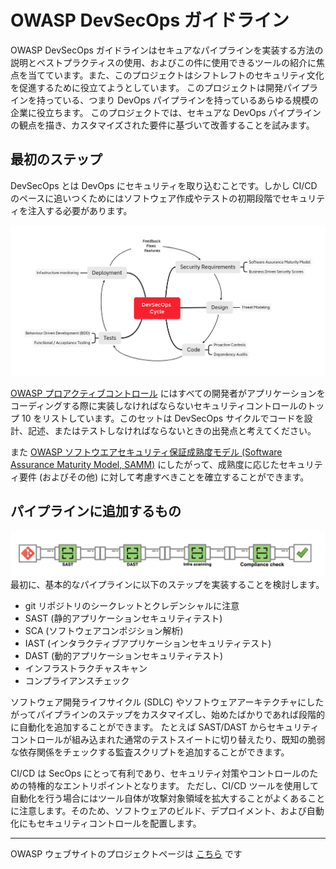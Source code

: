 # OWASP DevSecOps ガイドライン
OWASP DevSecOps ガイドラインはセキュアなパイプラインを実装する方法の説明とベストプラクティスの使用、およびこの件に使用できるツールの紹介に焦点を当てています。また、このプロジェクトはシフトレフトのセキュリティ文化を促進するために役立てようとしています。
このプロジェクトは開発パイプラインを持っている、つまり DevOps パイプラインを持っているあらゆる規模の企業に役立ちます。
このプロジェクトでは、セキュアな DevOps パイプラインの観点を描き、カスタマイズされた要件に基づいて改善することを試みます。

## 最初のステップ
DevSecOps とは DevOps にセキュリティを取り込むことです。しかし CI/CD のペースに追いつくためにはソフトウェア作成やテストの初期段階でセキュリティを注入する必要があります。

![DevSecOps cycle](/assets/images/DevSecOps-cycle.png)

[OWASP プロアクティブコントロール](https://owasp.org/www-project-proactive-controls/) にはすべての開発者がアプリケーションをコーディングする際に実装しなければならないセキュリティコントロールのトップ 10 をリストしています。このセットは DevSecOps サイクルでコードを設計、記述、またはテストしなければならないときの出発点と考えてください。

また [OWASP ソフトウエアセキュリティ保証成熟度モデル (Software Assurance Maturity Model, SAMM)](https://owaspsamm.org/model/) にしたがって、成熟度に応じたセキュリティ要件 (およびその他) に対して考慮すべきことを確立することができます。

## パイプラインに追加するもの
![DevSecOps pipeline](/assets/images/DevSecOps-pipeline.png)
最初に、基本的なパイプラインに以下のステップを実装することを検討します。
* git リポジトリのシークレットとクレデンシャルに注意
* SAST (静的アプリケーションセキュリティテスト)
* SCA (ソフトウェアコンポジション解析)
* IAST (インタラクティブアプリケーションセキュリティテスト)
* DAST (動的アプリケーションセキュリティテスト)
* インフラストラクチャスキャン
* コンプライアンスチェック

ソフトウェア開発ライフサイクル (SDLC) やソフトウェアアーキテクチャにしたがってパイプラインのステップをカスタマイズし、始めたばかりであれば段階的に自動化を追加することができます。
たとえば SAST/DAST からセキュリティコントロールが組み込まれた通常のテストスイートに切り替えたり、既知の脆弱な依存関係をチェックする監査スクリプトを追加することができます。

CI/CD は SecOps にとって有利であり、セキュリティ対策やコントロールのための特権的なエントリポイントとなります。
ただし、CI/CD ツールを使用して自動化を行う場合にはツール自体が攻撃対象領域を拡大することがよくあることに注意します。そのため、ソフトウェアのビルド、デプロイメント、および自動化にもセキュリティコントロールを配置します。

---
OWASP ウェブサイトのプロジェクトページは [こちら](https://owasp.org/www-project-devsecops-guideline/) です
